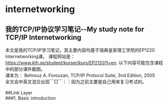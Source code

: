 # internetworking
我的TCP/IP协议学习笔记--My study note for TCP/IP Internetworking
---
本文是我的TCP/IP学习笔记，其主要内容均基于瑞典皇家理工学院的EP1220 Internetworking课。 课程网站是：https://www.kth.se/student/kurser/kurs/EP2120?l=en. 以下内容可能包含课程中的部分课件截图。<br>
课本为： Behrouz A. Forouzan, TCP/IP Protocol Suite, 3nd Edition, 2005<br>
全文会中英文混合出现￣□￣｜｜因为之前主要是自己用来复习考试的。<br>
<br>
##Link Layer<br>
###1. Basic introduction<br>
